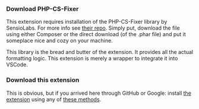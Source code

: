 ### Download PHP-CS-Fixer
This extension requires installation of the PHP-CS-Fixer library by SensioLabs. For more info see [their repo](https://github.com/FriendsOfPHP/PHP-CS-Fixer#installation). Simply put, download the file using either Composer or the direct download (of the .phar file) and put it someplace nice and cozy on your machine.

This library is the bread and butter of the extension. It provides all the actual formatting logic. This extension is merely a wrapper to integrate it into VSCode.

### Download this extension
This is obvious, but if you arrived here through GitHub or Google: install [the extension](https://marketplace.visualstudio.com/items?itemName=Sophisticode.php-formatter) using any of [these methods](https://code.visualstudio.com/Docs/extensions/install-extension).